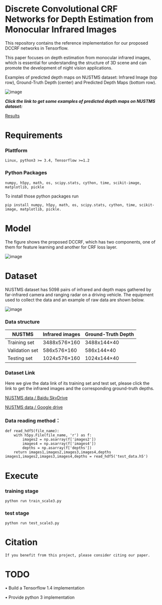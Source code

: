 
# Discrete Convolutional CRF Networks for Depth Estimation from Monocular Infrared Images

This repository contains the reference implementation for our proposed DCCRF networks in Tensorflow.

This paper focuses on depth estimation from monocular infrared images, which is essential for understanding the structure of 3D scene and can promote the development of night vision applications. 

Examples of predicted depth maps on NUSTMS dataset: Infrared Image (top row), Ground-Truth Depth (center) and Predicted Depth Maps (bottom row).

![image](https://github.com/ivyharding999/Discrete-Convolutional-CRF-Networks-for-Depth-Estimation-from-Monocular-Infrared-Images/blob/master/Infrared%20images/DATA.png)

***Click the link to get some examples of predicted depth maps on NUSTMS dataset:***

[Results](https://pan.baidu.com/s/1P8570lNk1JMvTTCARrDvaQ)

 # Requirements
 
 ### Plattform 
 ```
 Linux, python3 >= 3.4, Tensorflow >=1.2
 ```
 ### Python Packages 
 ```
 numpy, h5py, math, os, scipy.stats, cython, time, scikit-image, matplotlib, pickle
 ```
 To install those python packages run
 ```
 pip install numpy, h5py, math, os, scipy.stats, cython, time, scikit-image, matplotlib, pickle.
 ```
 # Model

The figure shows the proposed DCCRF, which has two components, one of them for feature learning and another for CRF loss layer. 

 ![image](https://github.com/ivyharding999/Discrete-Convolutional-CRF-Networks-for-Depth-Estimation-from-Monocular-Infrared-Images/blob/master/Infrared%20images/Fig1.png)
 
 
 # Dataset

NUSTMS dataset has 5098 pairs of infrared and depth maps gathered by far-infrared camera and ranging radar on a driving vehicle. 
The equipment used to collect the data and an example of raw data are shown below.

![image](https://github.com/ivyharding999/Discrete-Convolutional-CRF-Networks-for-Depth-Estimation-from-Monocular-Infrared-Images/blob/master/Infrared%20images/Fig6.png)



### Data structure


   NUSTMS         | Infrared images   | Ground-Truth Depth
 --------------   | ----------------- | ---------------
 Training set     |   3488x576×160    |  3488x144×40
 Validation set   |   586x576×160     |  586x144×40 
 Testing set      |   1024x576×160    |  1024x144×40    

  

### Dataset Link
 
Here we give the data link of its training set and test set, please click the link to get the infrared images and the corresponding ground-truth depths.


  
  [NUSTMS data / Baidu SkyDrive](https://pan.baidu.com/s/1P8570lNk1JMvTTCARrDvaQ)
  
  [NUSTMS data / Google drive](https://drive.google.com/open?id=1z0AVvzpzGIiwWBpNqW-x4uh9OenDp5nn)


### Data reading method：
```
def read_hdf5(file_name):
    with h5py.File(file_name, 'r') as f:
        images2 = np.asarray(f['images2'])
        images4 = np.asarray(f['images4'])
        depths = np.asarray(f['depths'])
    return images1,images2,images3,images4,depths
images1,images2,images3,images4,depths = read_hdf5('test_data.h5')
```

# Execute

### training stage
```
python run train_scale3.py
```


### test stage
```
python run test_scale3.py
```

# Citation 
```
If you benefit from this project, please consider citing our paper.
```

# TODO

•	 Build a Tensorflow 1.4 implementation

•	 Provide python 3 implementation

